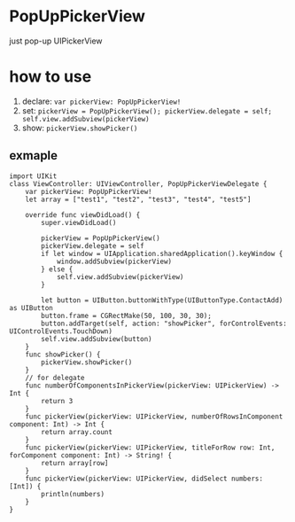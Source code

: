 PopUpPickerView
===============

just pop-up UIPickerView

# how to use

1. declare: `var pickerView: PopUpPickerView!`
2. set: `pickerView = PopUpPickerView(); pickerView.delegate = self; self.view.addSubview(pickerView)`
3. show: `pickerView.showPicker()`

## exmaple

```
import UIKit
class ViewController: UIViewController, PopUpPickerViewDelegate {
    var pickerView: PopUpPickerView!
    let array = ["test1", "test2", "test3", "test4", "test5"]

    override func viewDidLoad() {
        super.viewDidLoad()

        pickerView = PopUpPickerView()
        pickerView.delegate = self
        if let window = UIApplication.sharedApplication().keyWindow {
            window.addSubview(pickerView)
        } else {
            self.view.addSubview(pickerView)
        }
        
        let button = UIButton.buttonWithType(UIButtonType.ContactAdd) as UIButton
        button.frame = CGRectMake(50, 100, 30, 30);
        button.addTarget(self, action: "showPicker", forControlEvents: UIControlEvents.TouchDown)
        self.view.addSubview(button)
    }
    func showPicker() {
        pickerView.showPicker()
    }
    // for delegate
    func numberOfComponentsInPickerView(pickerView: UIPickerView) -> Int {
        return 3
    }
    func pickerView(pickerView: UIPickerView, numberOfRowsInComponent component: Int) -> Int {
        return array.count
    }
    func pickerView(pickerView: UIPickerView, titleForRow row: Int, forComponent component: Int) -> String! {
        return array[row]
    }
    func pickerView(pickerView: UIPickerView, didSelect numbers: [Int]) {
        println(numbers)
    }
}
```

